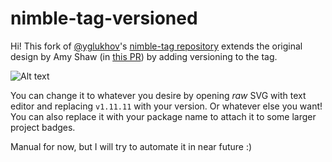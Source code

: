 # nimble-tag-versioned

Hi! This fork of [@yglukhov](https://github.com/yglukhov)'s [nimble-tag repository](https://github.com/yglukhov/nimble-tag) extends the original design by Amy Shaw (in [this PR](https://github.com/yglukhov/nimble-tag/pull/1)) by adding versioning to the tag.

![Alt text](https://raw.githubusercontent.com/amkrajewski/nimble-tag/master/nimble.svg)

You can change it to whatever you desire by opening _raw_ SVG with text editor and replacing `v1.11.11` with your version. Or whatever else you want! You can also replace it with your package name to attach it to some larger project badges.

Manual for now, but I will try to automate it in near future :)